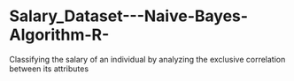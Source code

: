 # Salary_Dataset---Naive-Bayes-Algorithm-R-
Classifying the salary of an individual by analyzing the exclusive correlation between its attributes
